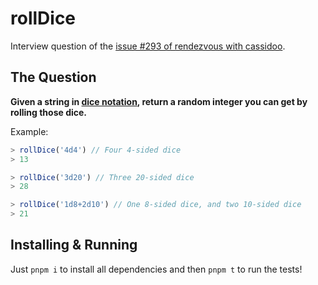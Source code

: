 # rollDice

Interview question of the [issue #293 of rendezvous with cassidoo](https://buttondown.email/cassidoo/archive/3709/).

## The Question

**Given a string in [dice notation](https://en.wikipedia.org/wiki/Dice_notation), return a random integer you can get by rolling those dice.**

Example:

```js
> rollDice('4d4') // Four 4-sided dice
> 13

> rollDice('3d20') // Three 20-sided dice
> 28

> rollDice('1d8+2d10') // One 8-sided dice, and two 10-sided dice
> 21
```

## Installing & Running

Just `pnpm i` to install all dependencies and then `pnpm t` to run the tests!

